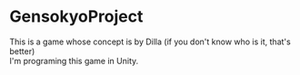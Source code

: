 # GensokyoProject
This is a game whose concept is by Dilla (if you don't know who is it, that's better)<br>
I'm programing this game in Unity.
